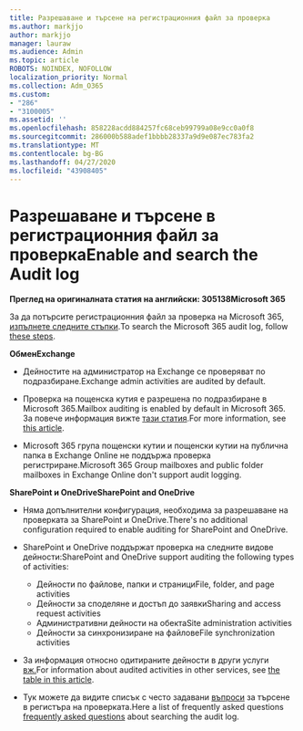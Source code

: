 ```yaml
---
title: Разрешаване и търсене на регистрационния файл за проверка
ms.author: markjjo
author: markjjo
manager: lauraw
ms.audience: Admin
ms.topic: article
ROBOTS: NOINDEX, NOFOLLOW
localization_priority: Normal
ms.collection: Adm_O365
ms.custom:
- "286"
- "3100005"
ms.assetid: ''
ms.openlocfilehash: 858228acdd884257fc68ceb99799a08e9cc0a0f8
ms.sourcegitcommit: 286000b588adef1bbbb28337a9d9e087ec783fa2
ms.translationtype: MT
ms.contentlocale: bg-BG
ms.lasthandoff: 04/27/2020
ms.locfileid: "43908405"
---
```

# <a name="enable-and-search-the-audit-log"></a><span data-ttu-id="48a9e-102">Разрешаване и търсене в регистрационния файл за проверка</span><span class="sxs-lookup"><span data-stu-id="48a9e-102">Enable and search the Audit log</span></span>

<span data-ttu-id="48a9e-103">**Преглед на оригиналната статия на английски: 305138**</span><span class="sxs-lookup"><span data-stu-id="48a9e-103">**Microsoft 365**</span></span>

<span data-ttu-id="48a9e-104">За да потърсите регистрационния файл за проверка на Microsoft 365, [изпълнете следните стъпки](https://docs.microsoft.com/office365/securitycompliance/search-the-audit-log-in-security-and-compliance#search-the-audit-log).</span><span class="sxs-lookup"><span data-stu-id="48a9e-104">To search the Microsoft 365 audit log, follow [these steps](https://docs.microsoft.com/office365/securitycompliance/search-the-audit-log-in-security-and-compliance#search-the-audit-log).</span></span>

<span data-ttu-id="48a9e-105">**Обмен**</span><span class="sxs-lookup"><span data-stu-id="48a9e-105">**Exchange**</span></span>

- <span data-ttu-id="48a9e-106">Дейностите на администратор на Exchange се проверяват по подразбиране.</span><span class="sxs-lookup"><span data-stu-id="48a9e-106">Exchange admin activities are audited by default.</span></span>

- <span data-ttu-id="48a9e-107">Проверка на пощенска кутия е разрешена по подразбиране в Microsoft 365.</span><span class="sxs-lookup"><span data-stu-id="48a9e-107">Mailbox auditing is enabled by default in Microsoft 365.</span></span> <span data-ttu-id="48a9e-108">За повече информация вижте [тази статия](https://docs.microsoft.com/office365/securitycompliance/enable-mailbox-auditing).</span><span class="sxs-lookup"><span data-stu-id="48a9e-108">For more information, see  [this article](https://docs.microsoft.com/office365/securitycompliance/enable-mailbox-auditing).</span></span>

- <span data-ttu-id="48a9e-109">Microsoft 365 група пощенски кутии и пощенски кутии на публична папка в Exchange Online не поддържа проверка регистриране.</span><span class="sxs-lookup"><span data-stu-id="48a9e-109">Microsoft 365 Group mailboxes and public folder mailboxes in Exchange Online don't support audit logging.</span></span>

<span data-ttu-id="48a9e-110">**SharePoint и OneDrive**</span><span class="sxs-lookup"><span data-stu-id="48a9e-110">**SharePoint and OneDrive**</span></span>

- <span data-ttu-id="48a9e-111">Няма допълнителни конфигурация, необходима за разрешаване на проверката за SharePoint и OneDrive.</span><span class="sxs-lookup"><span data-stu-id="48a9e-111">There's no additional configuration required to enable auditing for SharePoint and OneDrive.</span></span>

- <span data-ttu-id="48a9e-112">SharePoint и OneDrive поддържат проверка на следните видове дейности:</span><span class="sxs-lookup"><span data-stu-id="48a9e-112">SharePoint and OneDrive support auditing the following types of activities:</span></span>

    - <span data-ttu-id="48a9e-113">Дейности по файлове, папки и страници</span><span class="sxs-lookup"><span data-stu-id="48a9e-113">File, folder, and page activities</span></span>
    - <span data-ttu-id="48a9e-114">Дейности за споделяне и достъп до заявки</span><span class="sxs-lookup"><span data-stu-id="48a9e-114">Sharing and access request activities</span></span>
    - <span data-ttu-id="48a9e-115">Административни дейности на обекта</span><span class="sxs-lookup"><span data-stu-id="48a9e-115">Site administration activities</span></span>
    - <span data-ttu-id="48a9e-116">Дейности за синхронизиране на файлове</span><span class="sxs-lookup"><span data-stu-id="48a9e-116">File synchronization activities</span></span>

- <span data-ttu-id="48a9e-117">За информация относно одитираните дейности в други услуги [вж.](https://docs.microsoft.com/office365/securitycompliance/search-the-audit-log-in-security-and-compliance#audited-activities)</span><span class="sxs-lookup"><span data-stu-id="48a9e-117">For information about audited activities in other services, see  [the table in this article](https://docs.microsoft.com/office365/securitycompliance/search-the-audit-log-in-security-and-compliance#audited-activities).</span></span>

- <span data-ttu-id="48a9e-118">Тук можете да видите списък с често задавани [въпроси](https://docs.microsoft.com/office365/securitycompliance/search-the-audit-log-in-security-and-compliance#frequently-asked-questions) за търсене в регистъра на проверката.</span><span class="sxs-lookup"><span data-stu-id="48a9e-118">Here a list of frequently asked questions [frequently asked questions](https://docs.microsoft.com/office365/securitycompliance/search-the-audit-log-in-security-and-compliance#frequently-asked-questions) about searching the audit log.</span></span>